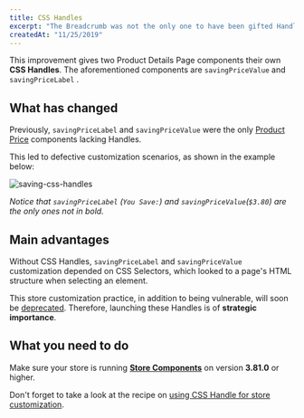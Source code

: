 ```yaml
---
title: CSS Handles
excerpt: "The Breadcrumb was not the only one to have been gifted Handles this week. `savingPriceValue` and `savingPriceLabel` also had a lucky week and gained their own CSS Handles."
createdAt: "11/25/2019"
---
```


This improvement gives two Product Details Page components their own **CSS Handles**. The aforementioned components are `savingPriceValue` and `savingPriceLabel` . 

## What has changed

Previously, `savingPriceLabel` and `savingPriceValue` were the only [Product Price](https://github.com/vtex-apps/store-components/blob/master/docs/ProductPrice.md) components lacking Handles. 

This led to defective customization scenarios, as shown in the example below:

![saving-css-handles](https://user-images.githubusercontent.com/52087100/69572579-2f8bd300-0fa3-11ea-989e-cc9278b595e7.png)

_Notice that `savingPriceLabel` (`You Save:`) and `savingPriceValue`(`$3.80`) are the only ones not in bold._ 

## Main advantages 

Without CSS Handles, `savingPriceLabel` and `savingPriceValue`  customization depended on CSS Selectors, which looked to a page's HTML structure when selecting an element. 

This store customization practice, in addition to being vulnerable, will soon be [deprecated](https://vtex.io/docs/releases/2019-week-43-44/css-selectors-deprecation). Therefore, launching these Handles is of **strategic importance**.

## What you need to do

Make sure your store is running [**Store Components**](https://vtex.io/docs/app/vtex.store-components) on version **3.81.0** or higher. 

Don't forget to take a look at the recipe on [using CSS Handle for store customization](https://vtex.io/docs/recipes/style/using-css-handles-for-store-customization).
